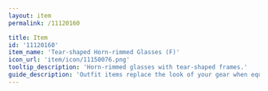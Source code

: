```yaml
---
layout: item
permalink: /11120160

title: Item
id: '11120160'
item_name: 'Tear-shaped Horn-rimmed Glasses (F)'
icon_url: 'item/icon/11150076.png'
tooltip_description: 'Horn-rimmed glasses with tear-shaped frames.'
guide_description: 'Outfit items replace the look of your gear when equipped.'
---
```

